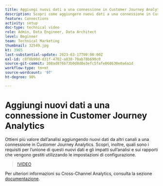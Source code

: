 ```yaml
---
title: Aggiungi nuovi dati a una connessione in Customer Journey Analytics
description: Scopri come aggiungere nuovi dati a una connessione in Customer Journey Analytics per ottenere più valore dall’analisi.
feature: Connections
activity: setup
doc-type: technical video
role: Admin, Data Engineer, Data Architect
level: Beginner
team: Technical Marketing
thumbnail: 32549.jpg
kt: 3965
last-substantial-update: 2023-03-17T00:00:00Z
exl-id: c8f0b90d-d31f-4702-a838-70ab78b690c0
source-git-commit: 308ad876b73b0d8d8e3efc5fafe068630e0a6a1d
workflow-type: tm+mt
source-wordcount: '97'
ht-degree: 90%

---
```


# Aggiungi nuovi dati a una connessione in Customer Journey Analytics

Ottieni più valore dall’analisi aggiungendo nuovi dati da altri canali a una connessione in Customer Journey Analytics. Scopri, inoltre, quali sono i requisiti per l’unione di questi nuovi dati e gli impatti sull’analisi e sui rapporti che vengono gestiti utilizzando le impostazioni di configurazione.

>[!VIDEO](https://video.tv.adobe.com/v/32549/?learn=on&quality=12)

Per ulteriori informazioni su Cross-Channel Analytics, consulta la sezione [documentazione](https://experienceleague.adobe.com/docs/analytics-platform/using/cca/overview.html?lang=it).
